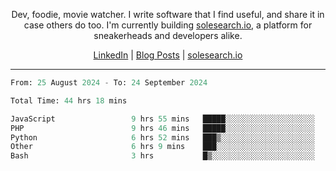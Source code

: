 <p align="center">Dev, foodie, movie watcher. I write software that I find useful, and share it in case others do too. I'm currently building <a href="https://solesearch.io">solesearch.io</a>, a platform for sneakerheads and developers alike.</p>
<p align="center">
  <a href="https://www.linkedin.com/in/peter-rauscher">LinkedIn</a>
  |
  <a href="https://dev.to/peterrauscher">Blog Posts</a>
  |
  <a href="https://solesearch.io">solesearch.io</a>
</p>
<hr/>
<!--START_SECTION:waka-->

```python
From: 25 August 2024 - To: 24 September 2024

Total Time: 44 hrs 18 mins

JavaScript                 9 hrs 55 mins   █████░░░░░░░░░░░░░░░░░░░░   19.66 %
PHP                        9 hrs 46 mins   █████░░░░░░░░░░░░░░░░░░░░   19.36 %
Python                     6 hrs 52 mins   ███▒░░░░░░░░░░░░░░░░░░░░░   13.63 %
Other                      6 hrs 9 mins    ███░░░░░░░░░░░░░░░░░░░░░░   12.19 %
Bash                       3 hrs           █▒░░░░░░░░░░░░░░░░░░░░░░░   05.97 %
```

<!--END_SECTION:waka-->
